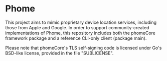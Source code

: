# Phome
This project aims to mimic proprietary device location services, including those from Apple and Google. In order to support community-created implementations of Phome, this repository includes both the phomeCore framework package and a reference CLI-only client (package main).

Please note that phomeCore's TLS self-signing code is licensed under Go's BSD-like license, provided in the file "SUBLICENSE".
